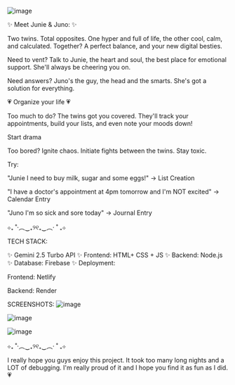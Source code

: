 ![image](https://github.com/user-attachments/assets/187f65da-a865-4b6e-88d9-37044fc1b6c6)


✨ Meet Junie & Juno: ✨

Two twins. Total opposites. One hyper and full of life, the other cool, calm, and calculated. Together? A perfect balance, and your new digital besties.



Need to vent? Talk to Junie, the heart and soul, the best place for emotional support. She'll always be cheering you on.

Need answers? Juno's the guy, the head and the smarts. She's got a solution for everything.



💗 Organize your life 💗

Too much to do? The twins got you covered. They'll track your appointments, build your lists, and even note your moods down!



Start drama

Too bored? Ignite chaos. Initiate fights between the twins. Stay toxic.



Try:

"Junie I need to buy milk, sugar and some eggs!" → List Creation

"I have a doctor's appointment at 4pm tomorrow and I'm NOT excited" → Calendar Entry

"Juno I'm so sick and sore today" → Journal Entry



⊹₊ ˚‧︵‿₊୨୧₊‿︵‧ ˚ ₊⊹



TECH STACK:

✨ Gemini 2.5 Turbo API
✨ Frontend: HTML+ CSS + JS
✨ Backend: Node.js
✨ Database: Firebase
✨ Deployment:

Frontend: Netlify

Backend: Render

SCREENSHOTS:
![image](https://github.com/user-attachments/assets/810b2f1a-b1a4-4931-b51a-5770a6e84850)

![image](https://github.com/user-attachments/assets/29145c7e-2879-4774-a8fc-d596d9e0029c)

![image](https://github.com/user-attachments/assets/f3c192f2-e6c5-4675-8263-7b8ab5480a75)



⊹₊ ˚‧︵‿₊୨୧₊‿︵‧ ˚ ₊⊹

I really hope you guys enjoy this project. It took too many long nights and a LOT of debugging. I'm really proud of it and I hope you find it as fun as I did. 💗
